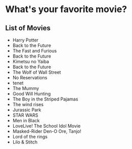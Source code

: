 # What's your favorite movie?

## List of Movies  
- Harry Potter    
- Back to the Future
- The Fast and Furious 
- Back to the Future  
- Kimetsu no Yaiba
- Back to the Future
- The Wolf of Wall Street
- No Reservations
- tenet 
- The Mummy
- Good Will Hunting
- The Boy in the Striped Pajamas
- The wind rises
- Jurassic Park
- STAR WARS
- Men in Black
- LoveLive! The School Idol Movie
- Masked-Rider Den-O Ore, Tanjo!
- Lord of the rings
- Lilo & Stitch
